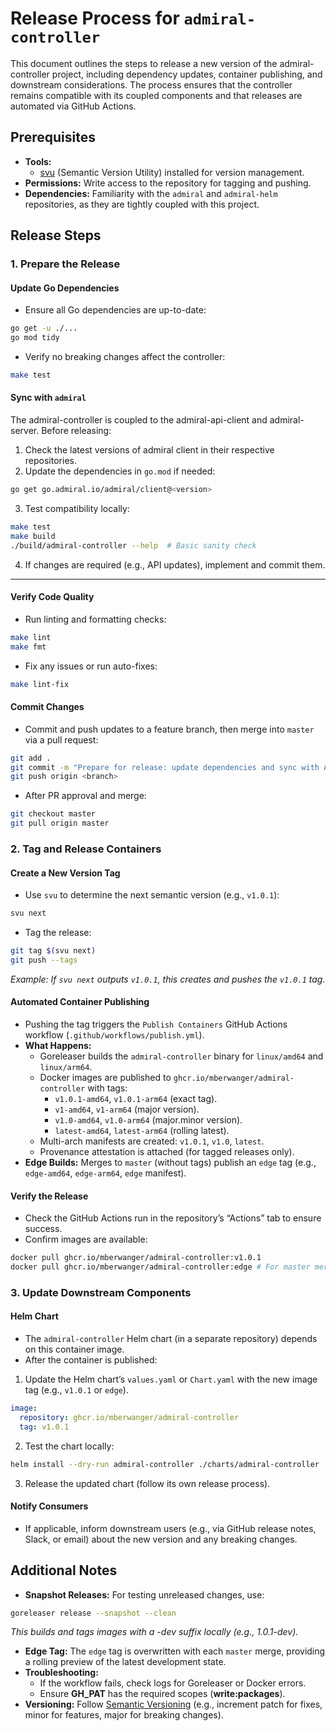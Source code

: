 # Release Process for `admiral-controller`
This document outlines the steps to release a new version of the admiral-controller project, including dependency 
updates, container publishing, and downstream considerations. The process ensures that the controller remains compatible 
with its coupled components and that releases are automated via GitHub Actions.

## Prerequisites
- **Tools:**
  - [svu](https://github.com/caarlos0/svu) (Semantic Version Utility) installed for version management.
- **Permissions:** Write access to the repository for tagging and pushing.
- **Dependencies:** Familiarity with the `admiral` and `admiral-helm` repositories, as they are tightly coupled with this project.

## Release Steps

### 1. Prepare the Release

#### Update Go Dependencies
- Ensure all Go dependencies are up-to-date:
```bash
go get -u ./...
go mod tidy
```
- Verify no breaking changes affect the controller:
```bash
make test
```

#### Sync with `admiral` 
The admiral-controller is coupled to the admiral-api-client and admiral-server. Before releasing:
1. Check the latest versions of admiral client in their respective repositories.
2. Update the dependencies in `go.mod` if needed:
```bash
go get go.admiral.io/admiral/client@<version>
```
3. Test compatibility locally:
```bash
make test
make build
./build/admiral-controller --help  # Basic sanity check
```

4. If changes are required (e.g., API updates), implement and commit them.

---

#### Verify Code Quality
- Run linting and formatting checks:
```bash
make lint
make fmt
```
- Fix any issues or run auto-fixes:
```bash
make lint-fix
```

#### Commit Changes
- Commit and push updates to a feature branch, then merge into `master` via a pull request:
```bash
git add .
git commit -m "Prepare for release: update dependencies and sync with API"
git push origin <branch>
```
- After PR approval and merge:
```bash
git checkout master
git pull origin master
```
### 2. Tag and Release Containers

#### Create a New Version Tag
- Use `svu` to determine the next semantic version (e.g., `v1.0.1`):
```bash
svu next
```
- Tag the release:
```bash
git tag $(svu next)
git push --tags
```

*Example: If `svu next` outputs `v1.0.1`, this creates and pushes the `v1.0.1` tag.*

#### Automated Container Publishing
- Pushing the tag triggers the `Publish Containers` GitHub Actions workflow (`.github/workflows/publish.yml`).
- **What Happens:**
  - Goreleaser builds the `admiral-controller` binary for `linux/amd64` and `linux/arm64`.
  - Docker images are published to `ghcr.io/mberwanger/admiral-controller` with tags:
    - `v1.0.1-amd64`, `v1.0.1-arm64` (exact tag).
    - `v1-amd64`, `v1-arm64` (major version).
    - `v1.0-amd64`, `v1.0-arm64` (major.minor version).
    - `latest-amd64`, `latest-arm64` (rolling latest).
  - Multi-arch manifests are created: `v1.0.1`, `v1.0`, `latest`.
  - Provenance attestation is attached (for tagged releases only).
- **Edge Builds:** Merges to `master` (without tags) publish an `edge` tag (e.g., `edge-amd64`, `edge-arm64`, `edge` manifest).

#### Verify the Release
- Check the GitHub Actions run in the repository’s “Actions” tab to ensure success.
- Confirm images are available:
```bash
docker pull ghcr.io/mberwanger/admiral-controller:v1.0.1
docker pull ghcr.io/mberwanger/admiral-controller:edge # For master merges
```
### 3. Update Downstream Components

#### Helm Chart
- The `admiral-controller` Helm chart (in a separate repository) depends on this container image.
- After the container is published:
1. Update the Helm chart’s `values.yaml` or `Chart.yaml` with the new image tag (e.g., `v1.0.1` or `edge`).
```yaml
image:
  repository: ghcr.io/mberwanger/admiral-controller
  tag: v1.0.1
```
2. Test the chart locally:
```bash
helm install --dry-run admiral-controller ./charts/admiral-controller
```
3. Release the updated chart (follow its own release process).

#### Notify Consumers
- If applicable, inform downstream users (e.g., via GitHub release notes, Slack, or email) about the new version and any breaking changes.

## Additional Notes
- **Snapshot Releases:** For testing unreleased changes, use:
```bash
goreleaser release --snapshot --clean
```
*This builds and tags images with a -dev suffix locally (e.g., 1.0.1-dev).*

- **Edge Tag:** The `edge` tag is overwritten with each `master` merge, providing a rolling preview of the latest development state.
- **Troubleshooting:**
  - If the workflow fails, check logs for Goreleaser or Docker errors.
  - Ensure **GH_PAT** has the required scopes (**write:packages**).
- **Versioning:** Follow [Semantic Versioning](https://semver.org/) (e.g., increment patch for fixes, minor for features, major for breaking changes).







